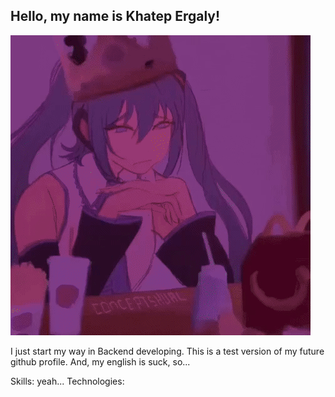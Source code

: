 ## Hello, my name is Khatep Ergaly!

![miku](/assets/miku_burger_gif.gif "view")


I just start my way in Backend developing.
This is a test version of my future github profile.
And, my english is suck, so...

Skills: yeah...
Technologies: 





